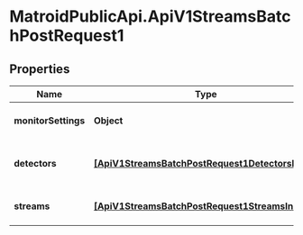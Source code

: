 # MatroidPublicApi.ApiV1StreamsBatchPostRequest1

## Properties

Name | Type | Description | Notes
------------ | ------------- | ------------- | -------------
**monitorSettings** | **Object** | Global monitoring settings | [optional] 
**detectors** | [**[ApiV1StreamsBatchPostRequest1DetectorsInner]**](ApiV1StreamsBatchPostRequest1DetectorsInner.md) | List of detectors to use for monitorings | [optional] 
**streams** | [**[ApiV1StreamsBatchPostRequest1StreamsInner]**](ApiV1StreamsBatchPostRequest1StreamsInner.md) | List of streams to create | [optional] 


